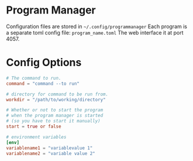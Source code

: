 # Program Manager

Configuration files are stored in `~/.config/programmanager`
Each program is a separate toml config file: `program_name.toml`
The web interface it at port 4057.

# Config Options

```toml
# The command to run.
command = "command --to run"

# directory for command to be run from.
workdir = "/path/to/working/directory"

# Whether or not to start the program
# when the program manager is started
# (so you have to start it manually)
start = true or false

# environment variables
[env]
variablename1 = "variablevalue 1"
variablename2 = "variable value 2"
```